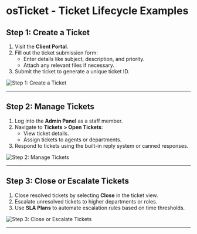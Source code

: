 # osTicket - Ticket Lifecycle Examples

## Step 1: Create a Ticket
1. Visit the **Client Portal**.
2. Fill out the ticket submission form:
   - Enter details like subject, description, and priority.
   - Attach any relevant files if necessary.
3. Submit the ticket to generate a unique ticket ID.

![Step 1: Create a Ticket](https://via.placeholder.com/800x400.png)

---

## Step 2: Manage Tickets
1. Log into the **Admin Panel** as a staff member.
2. Navigate to **Tickets > Open Tickets**:
   - View ticket details.
   - Assign tickets to agents or departments.
3. Respond to tickets using the built-in reply system or canned responses.

![Step 2: Manage Tickets](https://via.placeholder.com/800x400.png)

---

## Step 3: Close or Escalate Tickets
1. Close resolved tickets by selecting **Close** in the ticket view.
2. Escalate unresolved tickets to higher departments or roles.
3. Use **SLA Plans** to automate escalation rules based on time thresholds.

![Step 3: Close or Escalate Tickets](https://via.placeholder.com/800x400.png)

---
